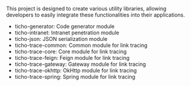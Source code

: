 This project is designed to create various utility libraries, allowing developers to easily integrate these functionalities into their applications.

- ticho-generator: Code generator module
- ticho-intranet: Intranet penetration module
- ticho-json: JSON serialization module
- ticho-trace-common: Common module for link tracing
- ticho-trace-core: Core module for link tracing
- ticho-trace-feign: Feign module for link tracing
- ticho-trace-gateway: Gateway module for link tracing
- ticho-trace-okhttp: OkHttp module for link tracing
- ticho-trace-spring: Spring module for link tracing  